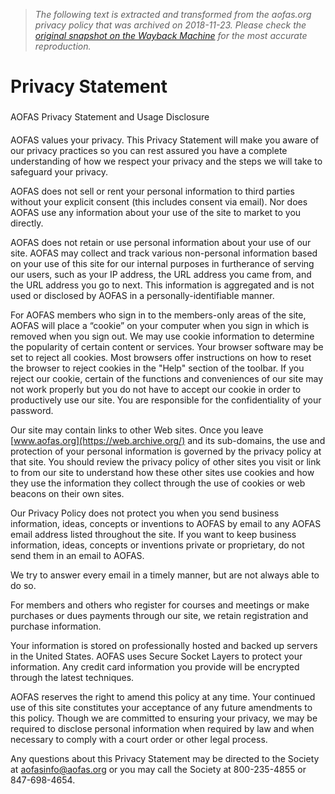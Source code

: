 > *The following text is extracted and transformed from the aofas.org privacy policy that was archived on 2018-11-23. Please check the [original snapshot on the Wayback Machine](https://web.archive.org/web/20181123125018id_/http%3A//www.aofas.org/pages/Privacy-Statement.aspx) for the most accurate reproduction.*

# Privacy Statement

### 

AOFAS Privacy Statement and Usage Disclosure

#### 

AOFAS values your privacy. This Privacy Statement will make you aware of our privacy practices so you can rest assured you have a complete understanding of how we respect your privacy and the steps we will take to safeguard your privacy.

AOFAS does not sell or rent your personal information to third parties without your explicit consent (this includes consent via email). Nor does AOFAS use any information about your use of the site to market to you directly.

AOFAS does not retain or use personal information about your use of our site. AOFAS may collect and track various non-personal information based on your use of this site for our internal purposes in furtherance of serving our users, such as your IP address, the URL address you came from, and the URL address you go to next. This information is aggregated and is not used or disclosed by AOFAS in a personally-identifiable manner.

For AOFAS members who sign in to the members-only areas of the site, AOFAS will place a “cookie” on your computer when you sign in which is removed when you sign out. We may use cookie information to determine the popularity of certain content or services. Your browser software may be set to reject all cookies. Most browsers offer instructions on how to reset the browser to reject cookies in the "Help" section of the toolbar. If you reject our cookie, certain of the functions and conveniences of our site may not work properly but you do not have to accept our cookie in order to productively use our site. You are responsible for the confidentiality of your password.

Our site may contain links to other Web sites. Once you leave [www.aofas.org](https://web.archive.org/) and its sub-domains, the use and protection of your personal information is governed by the privacy policy at that site. You should review the privacy policy of other sites you visit or link to from our site to understand how these other sites use cookies and how they use the information they collect through the use of cookies or web beacons on their own sites.

Our Privacy Policy does not protect you when you send business information, ideas, concepts or inventions to AOFAS by email to any AOFAS email address listed throughout the site. If you want to keep business information, ideas, concepts or inventions private or proprietary, do not send them in an email to AOFAS.

We try to answer every email in a timely manner, but are not always able to do so.

For members and others who register for courses and meetings or make purchases or dues payments through our site, we retain registration and purchase information.

Your information is stored on professionally hosted and backed up servers in the United States. AOFAS uses Secure Socket Layers to protect your information. Any credit card information you provide will be encrypted through the latest techniques.

AOFAS reserves the right to amend this policy at any time. Your continued use of this site constitutes your acceptance of any future amendments to this policy. Though we are committed to ensuring your privacy, we may be required to disclose personal information when required by law and when necessary to comply with a court order or other legal process.

Any questions about this Privacy Statement may be directed to the Society at [aofasinfo@aofas.org](mailto:aofasinfo@aofas.org) or you may call the Society at 800-235-4855 or 847-698-4654. 

​​​​
